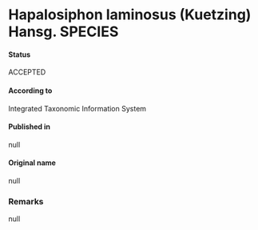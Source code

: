 Hapalosiphon laminosus (Kuetzing) Hansg. SPECIES
=======

#### Status
ACCEPTED

#### According to
Integrated Taxonomic Information System

#### Published in
null

#### Original name
null

### Remarks
null
